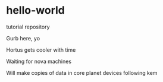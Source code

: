 # hello-world
tutorial repository

Gurb here, yo

Hortus gets cooler with time

Waiting for nova machines

Will make copies of data in core planet devices following kem

